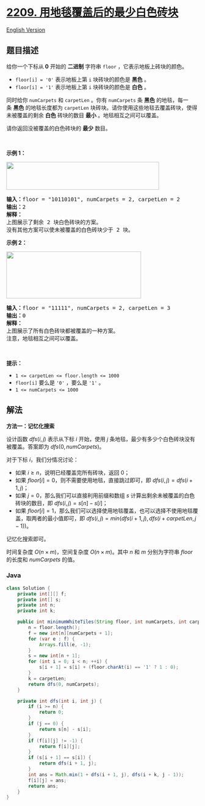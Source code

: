# [2209. 用地毯覆盖后的最少白色砖块](https://leetcode.cn/problems/minimum-white-tiles-after-covering-with-carpets)

[English Version](/solution/2200-2299/2209.Minimum%20White%20Tiles%20After%20Covering%20With%20Carpets/README_EN.md)

## 题目描述

<p>给你一个下标从<strong>&nbsp;0</strong>&nbsp;开始的 <strong>二进制</strong>&nbsp;字符串&nbsp;<code>floor</code>&nbsp;，它表示地板上砖块的颜色。</p>

<ul>
	<li><code>floor[i] = '0'</code>&nbsp;表示地板上第&nbsp;<code>i</code>&nbsp;块砖块的颜色是 <strong>黑色</strong>&nbsp;。</li>
	<li><code>floor[i] = '1'</code>&nbsp;表示地板上第&nbsp;<code>i</code>&nbsp;块砖块的颜色是 <strong>白色</strong>&nbsp;。</li>
</ul>

<p>同时给你&nbsp;<code>numCarpets</code> 和&nbsp;<code>carpetLen</code>&nbsp;。你有&nbsp;<code>numCarpets</code>&nbsp;条&nbsp;<strong>黑色</strong>&nbsp;的地毯，每一条&nbsp;<strong>黑色</strong>&nbsp;的地毯长度都为&nbsp;<code>carpetLen</code>&nbsp;块砖块。请你使用这些地毯去覆盖砖块，使得未被覆盖的剩余 <strong>白色</strong>&nbsp;砖块的数目 <strong>最小</strong>&nbsp;。地毯相互之间可以覆盖。</p>

<p>请你返回没被覆盖的白色砖块的 <strong>最少</strong>&nbsp;数目。</p>

<p>&nbsp;</p>

<p><strong>示例 1：</strong></p>

<p><img alt="" src="https://fastly.jsdelivr.net/gh/doocs/leetcode@main/solution/2200-2299/2209.Minimum%20White%20Tiles%20After%20Covering%20With%20Carpets/images/ex1-1.png" style="width: 400px; height: 73px;"></p>

<pre><b>输入：</b>floor = "10110101", numCarpets = 2, carpetLen = 2
<b>输出：</b>2
<b>解释：</b>
上图展示了剩余 2 块白色砖块的方案。
没有其他方案可以使未被覆盖的白色砖块少于 2 块。
</pre>

<p><strong>示例 2：</strong></p>

<p><img alt="" src="https://fastly.jsdelivr.net/gh/doocs/leetcode@main/solution/2200-2299/2209.Minimum%20White%20Tiles%20After%20Covering%20With%20Carpets/images/ex2.png" style="width: 353px; height: 123px;"></p>

<pre><b>输入：</b>floor = "11111", numCarpets = 2, carpetLen = 3
<b>输出：</b>0
<b>解释：</b>
上图展示了所有白色砖块都被覆盖的一种方案。
注意，地毯相互之间可以覆盖。
</pre>

<p>&nbsp;</p>

<p><strong>提示：</strong></p>

<ul>
	<li><code>1 &lt;= carpetLen &lt;= floor.length &lt;= 1000</code></li>
	<li><code>floor[i]</code> 要么是&nbsp;<code>'0'</code>&nbsp;，要么是&nbsp;<code>'1'</code>&nbsp;。</li>
	<li><code>1 &lt;= numCarpets &lt;= 1000</code></li>
</ul>

## 解法

**方法一：记忆化搜索**

设计函数 $dfs(i, j)$ 表示从下标 $i$ 开始，使用 $j$ 条地毯，最少有多少个白色砖块没有被覆盖。答案即为 $dfs(0, numCarpets)$。

对于下标 $i$，我们分情况讨论：

-   如果 $i \ge n$，说明已经覆盖完所有砖块，返回 $0$；
-   如果 $floor[i] = 0$，则不需要使用地毯，直接跳过即可，即 $dfs(i, j) = dfs(i + 1, j)$；
-   如果 $j = 0$，那么我们可以直接利用前缀和数组 $s$ 计算出剩余未被覆盖的白色砖块的数目，即 $dfs(i, j) = s[n] - s[i]$；
-   如果 $floor[i] = 1$，那么我们可以选择使用地毯覆盖，也可以选择不使用地毯覆盖，取两者的最小值即可，即 $dfs(i, j) = min(dfs(i + 1, j), dfs(i + carpetLen, j - 1))$。

记忆化搜索即可。

时间复杂度 $O(n\times m)$，空间复杂度 $O(n\times m)$。其中 $n$ 和 $m$ 分别为字符串 $floor$ 的长度和 $numCarpets$ 的值。

### **Java**

```java
class Solution {
    private int[][] f;
    private int[] s;
    private int n;
    private int k;

    public int minimumWhiteTiles(String floor, int numCarpets, int carpetLen) {
        n = floor.length();
        f = new int[n][numCarpets + 1];
        for (var e : f) {
            Arrays.fill(e, -1);
        }
        s = new int[n + 1];
        for (int i = 0; i < n; ++i) {
            s[i + 1] = s[i] + (floor.charAt(i) == '1' ? 1 : 0);
        }
        k = carpetLen;
        return dfs(0, numCarpets);
    }

    private int dfs(int i, int j) {
        if (i >= n) {
            return 0;
        }
        if (j == 0) {
            return s[n] - s[i];
        }
        if (f[i][j] != -1) {
            return f[i][j];
        }
        if (s[i + 1] == s[i]) {
            return dfs(i + 1, j);
        }
        int ans = Math.min(1 + dfs(i + 1, j), dfs(i + k, j - 1));
        f[i][j] = ans;
        return ans;
    }
}
```
